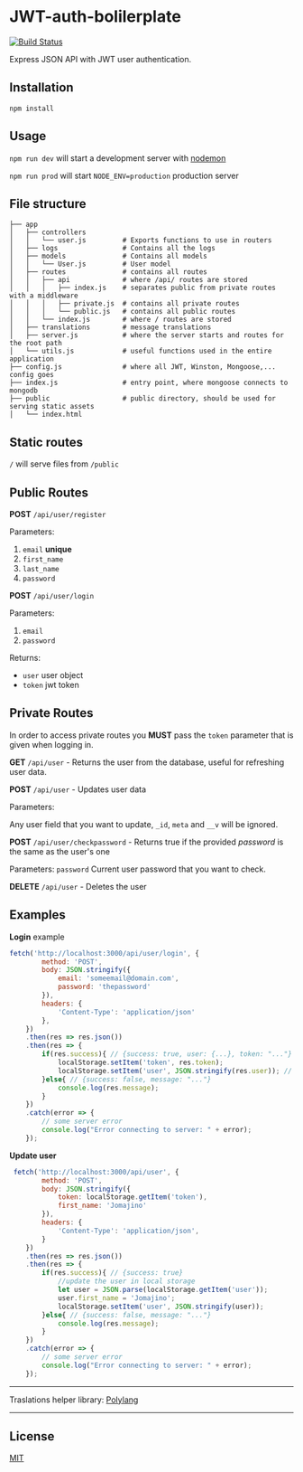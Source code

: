 # JWT-auth-bolilerplate

[![Build Status](https://travis-ci.org/alexcambose/JWT-user-authentication-API-bolilerplate.svg?branch=master)](https://travis-ci.org/alexcambose/JWT-user-authentication-API-bolilerplate)

Express JSON API with JWT user authentication.

## Installation

```
npm install
```

## Usage
`npm run dev` will start a development server with [nodemon](https://nodemon.io/)

`npm run prod` will start `NODE_ENV=production` production server

## File structure
```
├── app
│   ├── controllers
│   │   └── user.js         # Exports functions to use in routers
│   ├── logs                # Contains all the logs
│   ├── models              # Contains all models
│   │   └── User.js         # User model
│   ├── routes              # contains all routes
│   │   ├── api             # where /api/ routes are stored
│   │   │   ├── index.js    # separates public from private routes with a middleware
│   │   │   ├── private.js  # contains all private routes
│   │   │   └── public.js   # contains all public routes
│   │   └── index.js        # where / routes are stored
│   ├── translations        # message translations
│   ├── server.js           # where the server starts and routes for the root path
│   └── utils.js            # useful functions used in the entire application
├── config.js               # where all JWT, Winston, Mongoose,... config goes
├── index.js                # entry point, where mongoose connects to mongodb
├── public                  # public directory, should be used for serving static assets
│   └── index.html
```
## Static routes
`/` will serve files from `/public`

## Public Routes
**POST** `/api/user/register`

Parameters:
1. `email` **unique**
2. `first_name`
3. `last_name`
4. `password`

**POST** `/api/user/login`

Parameters:
1. `email`
2. `password`

Returns:

* `user` user object
* `token` jwt token

## Private Routes
In order to access private routes you **MUST** pass the `token` parameter that is given when logging in.

**GET** `/api/user` - Returns the user from the database, useful for refreshing user data.

**POST** `/api/user` - Updates user data

Parameters:

Any user field that you want to update, `_id`, `meta` and `__v` will be ignored.

**POST** `/api/user/checkpassword` - Returns true if the provided *password* is the same as the user's one

Parameters:
`password` Current user password that you want to check.


**DELETE** `/api/user` - Deletes the user

## Examples
**Login** example
```js
fetch('http://localhost:3000/api/user/login', {
        method: 'POST',
        body: JSON.stringify({
            email: 'someemail@domain.com',
            password: 'thepassword'
        }),
        headers: {
            'Content-Type': 'application/json'
        },
    })
    .then(res => res.json())
    .then(res => {
        if(res.success){ // {success: true, user: {...}, token: "..."}
            localStorage.setItem('token', res.token);
            localStorage.setItem('user', JSON.stringify(res.user)); // *optional*
        }else{ // {success: false, message: "..."}
            console.log(res.message);
        }
    })
    .catch(error => {
        // some server error
        console.log("Error connecting to server: " + error);
    });
```

**Update user**
```js
 fetch('http://localhost:3000/api/user', {
        method: 'POST',
        body: JSON.stringify({
            token: localStorage.getItem('token'),
            first_name: 'Jomajino'
        }),
        headers: {
            'Content-Type': 'application/json',
        }
    })
    .then(res => res.json())
    .then(res => {
        if(res.success){ // {success: true}
            //update the user in local storage
            let user = JSON.parse(localStorage.getItem('user'));
            user.first_name = 'Jomajino';
            localStorage.setItem('user', JSON.stringify(user));
        }else{ // {success: false, message: "..."}
            console.log(res.message);
        }
    })
    .catch(error => {
        // some server error
        console.log("Error connecting to server: " + error);
    });
```

---
Traslations helper library: [Polylang](https://github.com/alexcambose/polylang)

---

## License
[MIT](https://github.com/alexcambose/JWT-user-authentication-API-bolilerplate/blob/master/LICENSE)
